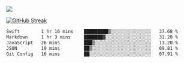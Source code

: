![](http://github-profile-summary-cards.vercel.app/api/cards/profile-details?username=sivori&theme=nightowl)

<a href="https://git.io/streak-stats"><img src="https://streak-stats.demolab.com?user=sivori&theme=nightowl&card_width=700&card_height=200" alt="GitHub Streak" /></a>

<!--START_SECTION:waka-->

```txt
Swift        1 hr 16 mins    █████████▒░░░░░░░░░░░░░░░   37.68 %
Markdown     1 hr 3 mins     ███████▓░░░░░░░░░░░░░░░░░   31.20 %
JavaScript   26 mins         ███▒░░░░░░░░░░░░░░░░░░░░░   13.20 %
JSON         19 mins         ██▒░░░░░░░░░░░░░░░░░░░░░░   09.81 %
Git Config   16 mins         ██░░░░░░░░░░░░░░░░░░░░░░░   07.91 %
```

<!--END_SECTION:waka-->
